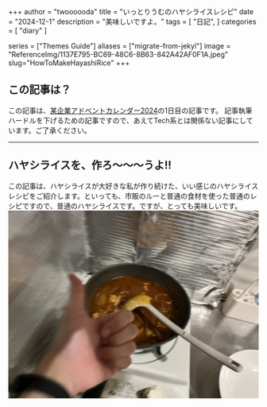 +++
author = "twoooooda"
title = "いっとりうむのハヤシライスレシピ"
date = "2024-12-1"
description = "美味しいですよ。"
tags = [
    "日記",
]
categories = [
    "diary"
]

series = ["Themes Guide"]
aliases = ["migrate-from-jekyl"]
image = "ReferenceImg/1137E795-BC69-48C6-8B63-842A42AF0F1A.jpeg"
slug="HowToMakeHayashiRice"
+++

## この記事は？
この記事は、[某企業アドベントカレンダー2024](https://adventar.org/calendars/10291)の1日目の記事です。
記事執筆ハードルを下げるための記事ですので、あえてTech系とは関係ない記事にしています。ご了承ください。
***
## ハヤシライスを、作ろ〜〜〜うよ‼️
この記事は、ハヤシライスが大好きな私が作り続けた、いい感じのハヤシライスレシピをご紹介します。といっても、市販のルーと普通の食材を使った普通のレシピですので、普通のハヤシライスです。ですが、とっても美味しいです。
![](ReferenceImg/1137E795-BC69-48C6-8B63-842A42AF0F1A.jpeg)